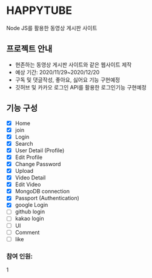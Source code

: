 # HAPPYTUBE

Node JS를 활용한 동영상 게시판 사이트


## 프로젝트 안내

- 현존하는 동영상 게시판 사이트와 같은 웹사이트 제작
- 예상 기간: 2020/11/29~2020/12/20
- 구독 및 댓글작성, 좋아요, 싫어요 기능 구현예정
- 깃허브 및 카카오 로그인 API를 활용한 로그인기능 구현예정


## 기능 구성 

- [x] Home
- [x] join
- [x] Login
- [x] Search
- [x] User Detail (Profile)
- [x] Edit Profile
- [x] Change Password
- [x] Upload
- [x] Video Detail
- [x] Edit Video
- [x] MongoDB connection
- [x] Passport (Authentication)
- [x] google Login
- [ ] github login
- [ ] kakao login
- [ ] UI
- [ ] Comment
- [ ] like

### 참여 인원:

1
